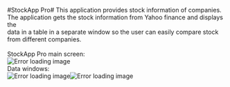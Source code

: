 #StockApp Pro#
This application provides stock information of companies.<br/>
The application gets the stock information from Yahoo finance and displays the<br/>
data in a table in a separate window so the user can easily compare stock from different companies.<br/>
<br/>
StockApp Pro main screen:<br/>
![Error loading image](https://raw.github.com/Jayen/StockAppPro/master/screenshots/Screen2.jpg)
<br/>
Data windows:<br/>
![Error loading image](https://raw.github.com/Jayen/StockAppPro/master/screenshots/data1.jpg)![Error loading image](https://raw.github.com/Jayen/StockAppPro/master/screenshots/data2.jpg)